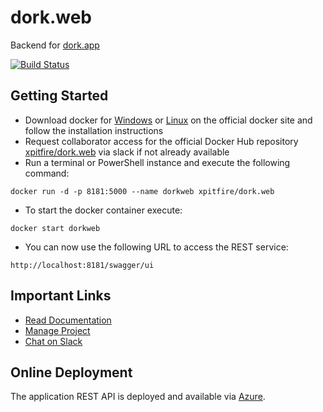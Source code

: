 # dork.web
Backend for [dork.app](https://github.com/Xpitfire/dork.app/wiki)

[![Build Status](https://travis-ci.com/Xpitfire/dork.web.svg?token=sHWssDoyyNFRZYWr8UQ5&branch=master)](https://travis-ci.com/Xpitfire/dork.web)

## Getting Started
* Download docker for [Windows](https://docs.docker.com/docker-for-windows/) or [Linux](https://docs.docker.com/engine/installation/linux/ubuntu/) on the official docker site and follow the installation instructions
* Request collaborator access for the official Docker Hub repository [xpitfire/dork.web](https://hub.docker.com/r/xpitfire/dork.web) via slack if not already available
* Run a terminal or PowerShell instance and execute the following command: 
```
docker run -d -p 8181:5000 --name dorkweb xpitfire/dork.web
```

* To start the docker container execute:
```
docker start dorkweb
```

* You can now use the following URL to access the REST service: 
```
http://localhost:8181/swagger/ui
```

## Important Links
* [Read Documentation](https://github.com/Xpitfire/dork.web/wiki)
* [Manage Project](https://github.com/Xpitfire/dork.web/projects)
* [Chat on Slack](https://dorkedu.slack.com/)

## Online Deployment

The application REST API is deployed and available via [Azure](http://dork-943e.azurewebsites.net/swagger/ui).
